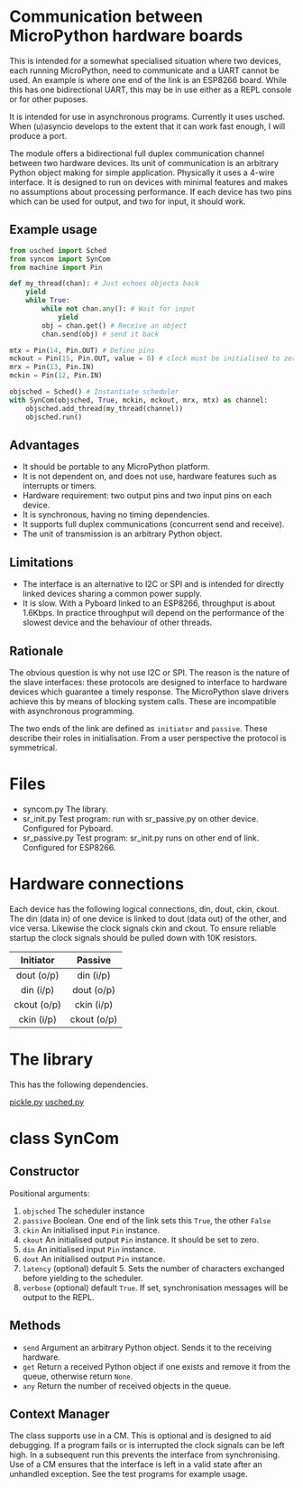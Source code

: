 # Communication between MicroPython hardware boards

This is intended for a somewhat specialised situation where two devices, each running MicroPython,
need to communicate and a UART cannot be used. An example is where one end of the link is an
ESP8266 board. While this has one bidirectional UART, this may be in use either as a REPL console
or for other puposes.

It is intended for use in asynchronous programs. Currently it uses usched. When (u)asyncio develops
to the extent that it can work fast enough, I will produce a port.

The module offers a bidirectional full duplex communication channel between two hardware devices.
Its unit of communication is an arbitrary Python object making for simple application. Physically
it uses a 4-wire interface. It is designed to run on devices with minimal features and makes no
assumptions about processing performance. If each device has two pins which can be used for output,
and two for input, it should work.

## Example usage

```python
from usched import Sched
from syncom import SynCom
from machine import Pin

def my_thread(chan): # Just echoes objects back
    yield
    while True:
        while not chan.any(): # Wait for input
            yield
        obj = chan.get() # Receive an object
        chan.send(obj) # send it back

mtx = Pin(14, Pin.OUT) # Define pins
mckout = Pin(15, Pin.OUT, value = 0) # clock must be initialised to zero.
mrx = Pin(13, Pin.IN)
mckin = Pin(12, Pin.IN)

objsched = Sched() # Instantiate scheduler
with SynCom(objsched, True, mckin, mckout, mrx, mtx) as channel:
    objsched.add_thread(my_thread(channel))
    objsched.run()
```

## Advantages

 * It should be portable to any MicroPython platform.
 * It is not dependent on, and does not use, hardware features such as interrupts or timers.
 * Hardware requirement: two output pins and two input pins on each device.
 * It is synchronous, having no timing dependencies.
 * It supports full duplex communications (concurrent send and receive).
 * The unit of transmission is an arbitrary Python object.

## Limitations

 * The interface is an alternative to I2C or SPI and is intended for directly linked devices
 sharing a common power supply.
 * It is slow. With a Pyboard linked to an ESP8266, throughput is about 1.6Kbps. In practice
 throughput will depend on the performance of the slowest device and the behaviour of other
 threads.

## Rationale

The obvious question is why not use I2C or SPI. The reason is the nature of the slave interfaces:
these protocols are designed to interface to hardware devices which guarantee a timely response.
The MicroPython slave drivers achieve this by means of blocking system calls. These are
incompatible with asynchronous programming.

The two ends of the link are defined as ``initiator`` and ``passive``. These describe their roles
in initialisation. From a user perspective the protocol is symmetrical.

# Files

 * syncom.py The library.
 * sr_init.py Test program: run with sr_passive.py on other device. Configured for Pyboard.
 * sr_passive.py Test program: sr_init.py runs on other end of link. Configured for ESP8266.

# Hardware connections

Each device has the following logical connections, din, dout, ckin, ckout. The din (data in) of one
device is linked to dout (data out) of the other, and vice versa. Likewise the clock signals ckin
and ckout. To ensure reliable startup the clock signals should be pulled down with 10K resistors.

| Initiator   | Passive     |
|:-----------:|:-----------:|
| dout  (o/p) | din   (i/p) |
| din   (i/p) | dout  (o/p) |
| ckout (o/p) | ckin  (i/p) |
| ckin  (i/p) | ckout (o/p) |

# The library

This has the following dependencies.

[pickle.py](https://github.com/micropython/micropython-lib/tree/master/pickle)
[usched.py](https://github.com/peterhinch/Micropython-scheduler.git)

# class SynCom

## Constructor

Positional arguments:

 1. ``objsched`` The scheduler instance
 2. ``passive`` Boolean. One end of the link sets this ``True``, the other ``False``
 3. ``ckin`` An initialised input ``Pin`` instance.
 4. ``ckout`` An initialised output ``Pin`` instance. It should be set to zero.
 5. ``din`` An initialised input ``Pin`` instance.
 6. ``dout`` An initialised output ``Pin`` instance.
 7. ``latency`` (optional) default 5. Sets the number of characters exchanged before yielding to
 the scheduler.
 8. ``verbose`` (optional) default ``True``. If set, synchronisation messages will be output to the
 REPL.

## Methods

 * ``send`` Argument an arbitrary Python object. Sends it to the receiving hardware.
 * ``get`` Return a received Python object if one exists and remove it from the queue, otherwise
 return ``None``.
 * ``any`` Return the number of received objects in the queue.

## Context Manager

The class supports use in a CM. This is optional and is designed to aid debugging. If a program
fails or is interrupted the clock signals can be left high. In a subsequent run this prevents the
interface from synchronising. Use of a CM ensures that the interface is left in a valid state after
an unhandled exception. See the test programs for example usage.
